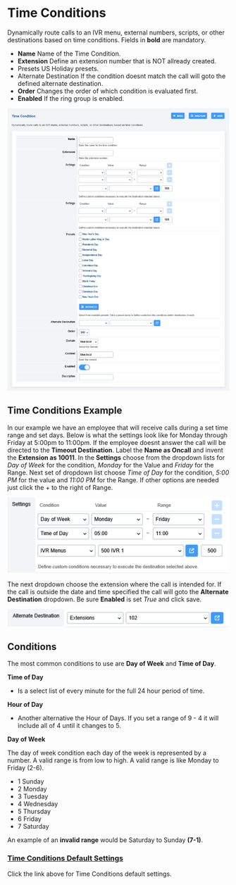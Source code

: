 # Time Conditions

Dynamically route calls to an IVR menu, external numbers, scripts, or
other destinations based on time conditions. Fields in **bold** are
mandatory.

-   **Name** Name of the Time Condition.
-   **Extension** Define an extension number that is NOT allready
    created.
-   Presets US Holiday presets.
-   Alternate Destination If the condition doesnt match the call will
    goto the defined alternate destination.
-   **Order** Changes the order of which condition is evaluated first.
-   **Enabled** If the ring group is enabled.

![image](../_static/images/applications/time_conditions/fusionpbx_time_conditions1.png)

## Time Conditions Example

In our example we have an employee that will receive calls during a set
time range and set days. Below is what the settings look like for Monday
through Friday at 5:00pm to 11:00pm. If the employee doesnt answer the
call will be directed to the **Timeout Destination**. Label the **Name
as Oncall** and invent the **Extension as 10011**. In the **Settings**
choose from the dropdown lists for *Day of Week* for the condition,
*Monday* for the Value and *Friday* for the Range. Next set of dropdown
list choose *Time of Day* for the condition, *5:00 PM* for the value and
*11:00 PM* for the Range. If other options are needed just click the +
to the right of Range.

![image](../_static/images/applications/time_conditions/fusionpbx_time_conditions2.png)

The next dropdown choose the extension where the call is intended for.
If the call is outside the date and time specified the call will goto
the **Alternate Destination** dropdown. Be sure **Enabled** is set
*True* and click save.

![image](../_static/images/applications/time_conditions/fusionpbx_time_conditions3.png)

## **Conditions**

The most common conditions to use are **Day of Week** and **Time of
Day**.

**Time of Day**

-   Is a select list of every minute for the full 24 hour period of
    time.

**Hour of Day**

-   Another alternative the Hour of Days. If you set a range of 9 - 4 it
    will include all of 4 until it changes to 5.

**Day of Week**

The day of week condition each day of the week is represented by a
number. A valid range is from low to high. A valid range is like Monday
to Friday (2-6).

-   1 Sunday
-   2 Monday
-   3 Tuesday
-   4 Wednesday
-   5 Thursday
-   6 Friday
-   7 Saturday

An example of an **invalid range** would be Saturday to Sunday
**(7-1)**.

### [Time Conditions Default Settings](/en/latest/advanced/default_settings.html#id30)

Click the link above for Time Conditions default settings.

